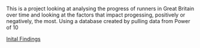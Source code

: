 This is a project looking at analysing the progress of runners in Great Britain over time and looking at the factors that impact progessing, positively or negatively, the most. Using a database created by pulling data from Power of 10

<a href='https://medium.com/@bensquirep4/what-makes-a-world-class-athlete-a-data-driven-approach-part-1-32edc4138cd8'>Inital Findings</a>
